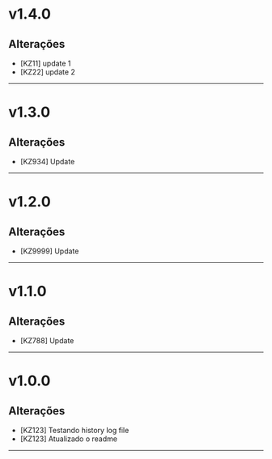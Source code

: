 # v1.4.0

## Alterações
- [KZ11] update 1
- [KZ22] update 2
---

# v1.3.0

## Alterações
- [KZ934] Update
---


# v1.2.0

## Alterações
- [KZ9999] Update
---


# v1.1.0

## Alterações
- [KZ788] Update
---


# v1.0.0

## Alterações
- [KZ123] Testando history log file
- [KZ123] Atualizado o readme

---
